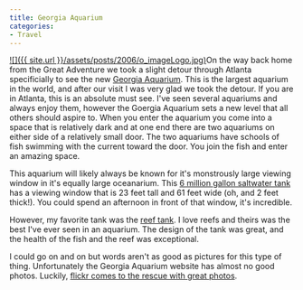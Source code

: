 ```yaml
---
title: Georgia Aquarium
categories:
- Travel
---
```


[![]({{ site.url }}/assets/posts/2006/o_imageLogo.jpg)](http://www.georgiaaquarium.org/)On the way back home from the Great Adventure we took a slight detour through Atlanta specificially to see the new [Georgia Aquarium](http://www.georgiaaquarium.org/). This is the largest aquarium in the world, and after our visit I was very glad we took the detour. If you are in Atlanta, this is an absolute must see.
I've seen several aquariums and always enjoy them, however the Goergia Aquarium sets a new level that all others should aspire to. When you enter the aquarium you come into a space that is relatively dark and at one end there are two aquariums on either side of a relatively small door. The two aquariums have schools of fish swimming with the current toward the door. You join the fish and enter an amazing space.

This aquarium will likely always be known for it's monstrously large viewing window in it's equally large oceanarium. This [6 million gallon saltwater tank](http://www.georgiaaquarium.org/exploreTheAquarium/oceanVoyager.aspx) has a viewing window that is 23 feet tall and 61 feet wide (oh, and 2 feet thick!). You could spend an afternoon in front of that window, it's incredible.

However, my favorite tank was the [reef tank](http://www.georgiaaquarium.org/exploreTheAquarium/tropicalDiver.aspx). I love reefs and theirs was the best I've ever seen in an aquarium. The design of the tank was great, and the health of the fish and the reef was exceptional.

I could go on and on but words aren't as good as pictures for this type of thing. Unfortunately the Georgia Aquarium website has almost no good photos. Luckily, [flickr comes to the rescue with great photos](http://www.flickr.com/search/?z=t&q=georgia+aquarium&m=tags).
